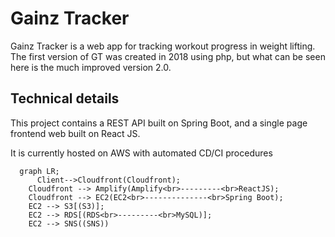 # Gainz Tracker
Gainz Tracker is a web app for tracking workout progress in weight lifting. The first version of GT was created in 2018 using php,
but what can be seen here is the much improved version 2.0. 
## Technical details
This project contains a REST API built on Spring Boot, and a single page frontend web built on React JS. 

It is currently hosted on AWS with automated CD/CI procedures 

```mermaid
  graph LR;
      Client-->Cloudfront(Cloudfront);
    Cloudfront --> Amplify(Amplify<br>---------<br>ReactJS);
    Cloudfront --> EC2(EC2<br>--------------<br>Spring Boot);
    EC2 --> S3[(S3)];
    EC2 --> RDS[(RDS<br>---------<br>MySQL)];
    EC2 --> SNS((SNS))
```